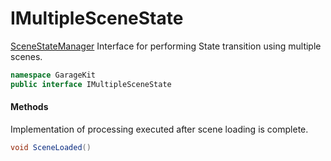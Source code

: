 # IMultipleSceneState

[SceneStateManager](~/Scripts_en/Managers/SceneStateManager.md) Interface for performing State transition using multiple scenes.

```csharp
namespace GarageKit
public interface IMultipleSceneState
```

#### Methods

Implementation of processing executed after scene loading is complete.
```csharp
void SceneLoaded()
```
